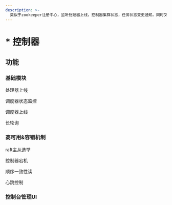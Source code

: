 ```yaml
---
description: >-
  类似于zookeeper注册中心，监听处理器上线，控制器集群状态，任务状态变更通知。同时又提供整个rice调度的管理控制台，使得rice的各个组件可视化展示。用户通过UI可以创建应用，任务，工作流编排等。
---
```


# \* 控制器

## 功能

### 基础模块

处理器上线

调度器状态监控

调度器上线

长轮询

### 高可用&容错机制

raft主从选举

控制器宕机

顺序一致性读

心跳控制

### 控制台管理UI



